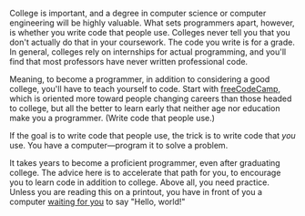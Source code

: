 College is important, and a degree in computer science or computer engineering will be highly valuable. What sets programmers apart, however, is whether you write code that people use. Colleges never tell you that you don't actually do that in your coursework. The code you write is for a grade. In general, colleges rely on internships for actual programming, and you'll find that most professors have never written professional code.

Meaning, to become a programmer, in addition to considering a good college, you'll have to teach yourself to code. Start with [freeCodeCamp](https://www.freecodecamp.org/), which is oriented more toward people changing careers than those headed to college, but all the better to learn early that neither age nor education make you a programmer. (Write code that people use.)

If the goal is to write code that people use, the trick is to write code that _you_ use. You have a computer—program it to solve a problem.

It takes years to become a proficient programmer, even after graduating college. The advice here is to accelerate that path for you, to encourage you to learn code in addition to college. Above all, you need practice. Unless you are reading this on a printout, you have in front of you a computer [waiting for you](https://www.freecodecamp.org/learn/responsive-web-design/basic-html-and-html5/say-hello-to-html-elements) to say "Hello, world!"
